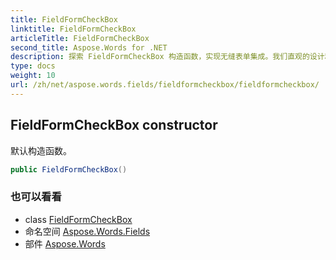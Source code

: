 ```yaml
---
title: FieldFormCheckBox
linktitle: FieldFormCheckBox
articleTitle: FieldFormCheckBox
second_title: Aspose.Words for .NET
description: 探索 FieldFormCheckBox 构造函数，实现无缝表单集成。我们直观的设计和强大的功能提升用户体验。
type: docs
weight: 10
url: /zh/net/aspose.words.fields/fieldformcheckbox/fieldformcheckbox/
---
```

## FieldFormCheckBox constructor

默认构造函数。

```csharp
public FieldFormCheckBox()
```

### 也可以看看

* class [FieldFormCheckBox](../)
* 命名空间 [Aspose.Words.Fields](../../../aspose.words.fields/)
* 部件 [Aspose.Words](../../../)

